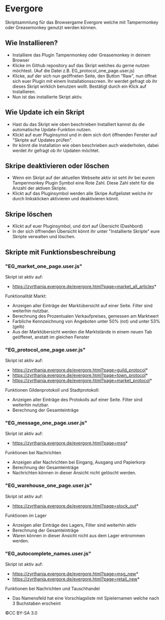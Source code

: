 # Evergore

Skriptsammlung für das Browsergame Evergore welche mit Tampermonkey oder Greasemonkey genutzt werden können.

## Wie Installieren?
* Installiere das Plugin Tampermonkey oder Greasemonkey in deinem Browser 
* Klicke im Github repository auf das Skript welches du gerne nutzen möchtest. (Auf die Datei z.B. EG_protocol_one_page.user.js)
* Klicke, auf der sich nun geöffneten Seite, den Button "Raw", nun öffnet sich euer Plugin mit einem Installationsscreen. Ihr werdet gefragt ob ihr dieses Skript wirklich benutzen wollt. Bestätigt durch ein Klick auf Installieren.
* Nun ist das installierte Skript aktiv. 

## Wie Update ich ein Skript
* Hast du das Skript wie oben beschrieben Installiert kannst du die automatische Update-Funktion nutzen. 
* Klickt auf euer Pluginsymol und in dem sich dort öffnenden Fenster auf "Skripte auf Updates prüfen".
* Ihr könnt die Installation wie oben beschrieben auch wiederholen, dabei werdet ihr gefragt ob ihr Updaten möchtet.

## Skripe deaktivieren oder löschen
* Wenn ein Skript auf der aktuellen Webseite aktiv ist seht ihr bei eurem Tampermonkey Plugin Symbol eine Rote Zahl. Diese Zahl steht für die Anzahl der aktiven Skripte.
* Klickt auf das Pluginsymbol werden alle Skripe Aufgelistet welche ihr durch linksklicken aktivieren und deaktivieren könnt.

## Skripe löschen
* Klickt auf euer Pluginsymbol, und dort auf Übersicht (Dashbord)
* In der sich öffnenden Übersicht könnt ihr unter "Installierte Skripte" eure Skripte verwalten und löschen.


## Skripte mit Funktionsbeschreibung

### "EG_market_one_page.user.js"
Skript ist aktiv auf:
* https://zyrthania.evergore.de/evergore.html?page=market_all_articles*

Funktionalität Markt:
- Anzeigen aller Einträge der Marktübersicht auf einer Seite. Filter sind weiterhin nutzbar.
- Berechnung des Prozentualen Verkaufpreises, gemessen am Marktwert
- Farbliche Kennzeichnung von Angeboten unter 50% (rot) und unter 53% (gelb)
- Aus der Marktübersicht werden die Marktstände in einem neuen Tab geöffenet, anstatt im gleichen Fenster

### "EG_protocol_one_page.user.js"
Skript ist aktiv auf:
* https://zyrthania.evergore.de/evergore.html?page=guild_protocol*
* https://zyrthania.evergore.de/evergore.html?page=town_protocol*
* https://zyrthania.evergore.de/evergore.html?page=market_protocol*

Funktionen Gildenprotokoll und Stadtprotokoll:
- Anzeigen aller Einträge des Protokolls auf einer Seite. Filter sind weiterhin nutzbar.
- Berechnung der Gesamteinträge

### "EG_message_one_page.user.js"
Skript ist aktiv auf:
* https://zyrthania.evergore.de/evergore.html?page=msg*

Funktionen bei Nachrichten
- Anzeigen aller Nachrichten bei Eingang, Ausgang und Papierkorp
- Berechnung der Gesamteinträge
- Nachrichten können in dieser Ansicht nicht gelöscht werden.

### "EG_warehouse_one_page.user.js"
Skript ist aktiv auf:
* https://zyrthania.evergore.de/evergore.html?page=stock_out*

Funktionen im Lager 
- Anzeigen aller Einträge des Lagers, Filter sind weiterhin aktiv
- Berechnung der Gesamteinträge
- Waren können in dieser Ansicht nicht aus dem Lager entnommen werden.

### "EG_autocomplete_names.user.js"
Skript ist aktiv auf:
* https://zyrthania.evergore.de/evergore.html?page=msg_new*
* https://zyrthania.evergore.de/evergore.html?page=retail_new*

Funktionen bei Nachrichten und Tauschhandel
- Das Namensfeld hat eine Vorschlagsliste mit Spielernamen welche nach 3 Buchstaben erscheint


©CC BY-SA 3.0

